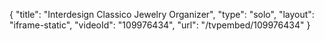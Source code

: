 {
    "title": "Interdesign Classico Jewelry Organizer",
    "type": "solo",
    "layout": "iframe-static",
    "videoId": "109976434",
    "url": "\/tvpembed\/109976434"
}